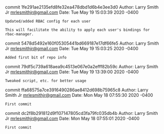commit 1fe291ae2135efd8fe32ea478dbd1d6b4e3ee3d0
Author: Larry Smith Jr <mrlesmithjr@gmail.com>
Date:   Tue May 19 15:03:39 2020 -0400

    Updated/added RBAC config for each user
    
    This will facilitate the ability to apply each user's bindings for
    rbac-manager.

commit 5478d5492e160f05305441bd669187e17df66fe5
Author: Larry Smith Jr <mrlesmithjr@gmail.com>
Date:   Tue May 19 15:03:25 2020 -0400

    Added first bit of repo info

commit 79df5c739a618aea9c4513e067e0a2efff82b59c
Author: Larry Smith Jr <mrlesmithjr@gmail.com>
Date:   Tue May 19 13:39:00 2020 -0400

    Tweaked script, etc. for better usage

commit ffa68575a7ce3916490286ae8412d698b75965c8
Author: Larry Smith Jr <mrlesmithjr@gmail.com>
Date:   Mon May 18 07:55:30 2020 -0400

    First commit

commit dc2f8b291812d9f107147805cd3fa79fc035db4b
Author: Larry Smith Jr <mrlesmithjr@gmail.com>
Date:   Mon May 18 07:55:01 2020 -0400

    First commit
